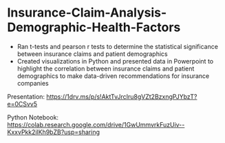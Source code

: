 # Insurance-Claim-Analysis-Demographic-Health-Factors
- Ran t-tests and pearson r tests to determine the statistical significance between insurance claims and patient demographics
- Created visualizations in Python and presented data in Powerpoint to highlight the correlation between insurance claims and patient demographics to make data-driven recommendations for insurance companies

Presentation: https://1drv.ms/p/s!AktTvJrcIru8gVZt2BzxngPJYbzT?e=0CSvv5

Python Notebook: https://colab.research.google.com/drive/1GwUmmvrkFuzUiv--KxxvPkk2ilKh9bZB?usp=sharing

